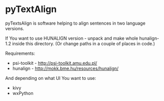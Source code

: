 # pyTextAlign

pyTextsAlign is software helping to align sentences in two language versions.

If You want to use HUNALIGN version - unpack and make whole hunalign-1.2 inside this directory.
(Or change paths in a couple of places in code.)

Requirements:

* psi-toolkit - http://psi-toolkit.amu.edu.pl/
* hunalign - http://mokk.bme.hu/resources/hunalign/

And depending on what UI You want to use:

* kivy
* wxPython
